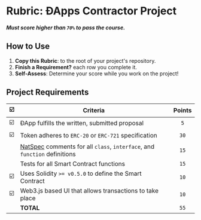 # Rubric: ÐApps Contractor Project

 _**Must score higher than `70%` to pass the course.**_

## How to Use

1. **Copy this Rubric**: to the root of your project's repository.
2. **Finish a Requirement?** each row you complete it.
3. **Self-Assess**: Determine your score while you work on the project!

## Project Requirements

|  ☑️   | Criteria                                                                    | Points |
| :---: | --------------------------------------------------------------------------- | :----: |
|  ☑️   | ÐApp fulfills the written, submitted proposal                               |  `5`   |
|  ☑️   | Token adheres to `ERC-20` or `ERC-721` specification                        |  `30`  |
|       | [NatSpec] comments for all `class`, `interface`, and `function` definitions |  `15`  |
|       | Tests for all Smart Contract functions                                      |  `15`  |
|  ☑️   | Uses Solidity `>= v0.5.0` to define the Smart Contract                      |  `10`  |
|  ☑️   | Web3.js based UI that allows transactions to take place                     |  `10`  |
|       | **TOTAL**                                                                   |  `55`  |

[Natspec]: https://solidity.readthedocs.io/en/v0.5.9/natspec-format.html
